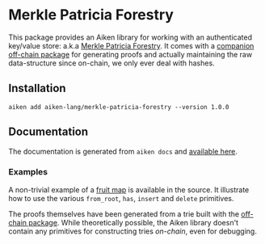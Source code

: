 # Merkle Patricia Forestry

This package provides an Aiken library for working with an authenticated key/value store: a.k.a [Merkle Patricia Forestry](../README.md). It comes with a [companion off-chain package](../off-chain) for generating proofs and actually maintaining the raw data-structure since on-chain, we only ever deal with hashes.

## Installation

```
aiken add aiken-lang/merkle-patricia-forestry --version 1.0.0
```

## Documentation

The documentation is generated from `aiken docs` and [available here](https://aiken-lang.github.io/merkle-patricia-forestry/aiken/merkle_patricia_forestry.html).

### Examples

A non-trivial example of a [fruit map](https://github.com/aiken-lang/merkle-patricia-forestry/blob/main/on-chain/lib/aiken/merkle-patricia-forestry.examples.ak#L90) is available in the source. It illustrate how to use the various `from_root`, `has`, `insert` and `delete` primitives.

The proofs themselves have been generated from a trie built with the [off-chain package](../off-chain). While theoretically possible, the Aiken library doesn't contain any primitives for constructing tries _on-chain_, even for debugging.
